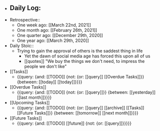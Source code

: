 - Daily Log:
    - 
- Retrospective::
    - One week ago: [[March 22nd, 2021]]
    - One month ago: [[February 26th, 2021]] 
    - One quarter ago: [[December 29th, 2020]]
    - One year ago: [[March 29th, 2020]]
- Daily Stoic::
    - Trying to gain the approval of others is the saddest thing in life
        - Yet the dawn of social media age has forced this upon all of us
        - [[quotes]] "We buy the things we don't need, to impress the people we don't like"
- [[Tasks]]
    - {{query: {and: [[TODO]] {not: {or: [[query]] [[Overdue Tasks]]}} {between: [[today]] [[today]]}}}}
- [[Overdue Tasks]]
    - {{query: {and: [[TODO]] {not: {or: [[query]]}} {between: [[yesterday]] [[last month]]}}}}
- [[Upcoming Tasks]]
    - {{query: {and: [[TODO]] {not: {or: [[query]] [[archive]] [[Tasks]] [[Future Tasks]]}} {between: [[tomorrow]] [[next month]]}}}}
- [[Future Tasks]]
    - {{query: {and: [[TODO]] [[future]] {not: {or: [[query]]}}}}}
